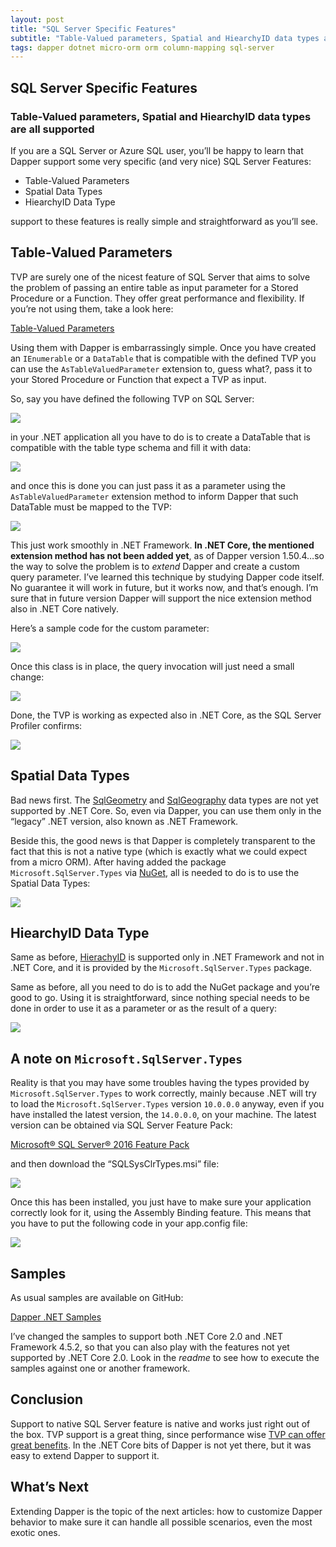 ```yaml
---
layout: post
title: "SQL Server Specific Features"
subtitle: "Table-Valued parameters, Spatial and HiearchyID data types are all supported"
tags: dapper dotnet micro-orm orm column-mapping sql-server
---
```


## SQL Server Specific Features

### Table-Valued parameters, Spatial and HiearchyID data types are all supported

If you are a SQL Server or Azure SQL user, you’ll be happy to learn that Dapper support some very specific (and very nice) SQL Server Features:

* Table-Valued Parameters
* Spatial Data Types
* HiearchyID Data Type

support to these features is really simple and straightforward as you’ll see.

## Table-Valued Parameters

TVP are surely one of the nicest feature of SQL Server that aims to solve the problem of passing an entire table as input parameter for a Stored Procedure or a Function. They offer great performance and flexibility. If you’re not using them, take a look here:

[Table-Valued Parameters](https://docs.microsoft.com/en-us/dotnet/framework/data/adonet/sql/table-valued-parameters)

Using them with Dapper is embarrassingly simple. Once you have created an `IEnumerable` or a `DataTable` that is compatible with the defined TVP you can use the `AsTableValuedParameter` extension to, guess what?, pass it to your Stored Procedure or Function that expect a TVP as input.

So, say you have defined the following TVP on SQL Server:

![](/public/images/2018-01-15/image-01.png)

in your .NET application all you have to do is to create a DataTable that is compatible with the table type schema and fill it with data:

![](/public/images/2018-01-15/image-02.png)

and once this is done you can just pass it as a parameter using the `AsTableValuedParameter` extension method to inform Dapper that such DataTable must be mapped to the TVP:

![](/public/images/2018-01-15/image-03.png)

This just work smoothly in .NET Framework. **In .NET Core, the mentioned extension method has not been added yet**, as of Dapper version 1.50.4…so the way to solve the problem is to _extend_ Dapper and create a custom query parameter. I’ve learned this technique by studying Dapper code itself. No guarantee it will work in future, but it works now, and that’s enough. I’m sure that in future version Dapper will support the nice extension method also in .NET Core natively.

Here’s a sample code for the custom parameter:

![](/public/images/2018-01-15/image-04.png)

Once this class is in place, the query invocation will just need a small change:

![](/public/images/2018-01-15/image-05.png)

Done, the TVP is working as expected also in .NET Core, as the SQL Server Profiler confirms:

![](/public/images/2018-01-15/image-06.png)

## Spatial Data Types

Bad news first. The [SqlGeometry](https://msdn.microsoft.com/en-us/library/microsoft.sqlserver.types.sqlgeometry.aspx?f=255&MSPPError=-2147217396) and [SqlGeography](https://msdn.microsoft.com/en-us/library/microsoft.sqlserver.types.sqlgeography.aspx) data types are not yet supported by .NET Core. So, even via Dapper, you can use them only in the “legacy” .NET version, also known as .NET Framework.

Beside this, the good news is that Dapper is completely transparent to the fact that this is not a native type (which is exactly what we could expect from a micro ORM). After having added the package `Microsoft.SqlServer.Types` via [NuGet](https://www.nuget.org/packages/Microsoft.SqlServer.Types), all is needed to do is to use the Spatial Data Types:

![](/public/images/2018-01-15/image-07.png)

## HiearchyID Data Type

Same as before, [HierachyID](https://docs.microsoft.com/en-us/sql/t-sql/data-types/hierarchyid-data-type-method-reference) is supported only in .NET Framework and not in .NET Core, and it is provided by the `Microsoft.SqlServer.Types` package.

Same as before, all you need to do is to add the NuGet package and you’re good to go. Using it is straightforward, since nothing special needs to be done in order to use it as a parameter or as the result of a query:

![](/public/images/2018-01-15/image-08.png)

## A note on `Microsoft.SqlServer.Types`

Reality is that you may have some troubles having the types provided by `Microsoft.SqlServer.Types` to work correctly, mainly because .NET will try to load the `Microsoft.SqlServer.Types` version `10.0.0.0` anyway, even if you have installed the latest version, the `14.0.0.0`, on your machine. The latest version can be obtained via SQL Server Feature Pack:

[Microsoft® SQL Server® 2016 Feature Pack](https://www.microsoft.com/en-us/download/details.aspx?id=52676)

and then download the “SQLSysClrTypes.msi” file:

![](/public/images/2018-01-15/image-09.png)

Once this has been installed, you just have to make sure your application correctly look for it, using the Assembly Binding feature. This means that you have to put the following code in your app.config file:

![](/public/images/2018-01-15/image-10.png)

## Samples

As usual samples are available on GitHub:

[Dapper .NET Samples](https://yorek.github.io/dapper-samples/)

I’ve changed the samples to support both .NET Core 2.0 and .NET Framework 4.5.2, so that you can also play with the features not yet supported by .NET Core 2.0. Look in the _readme_ to see how to execute the samples against one or another framework.

## Conclusion

Support to native SQL Server feature is native and works just right out of the box. TVP support is a great thing, since performance wise [TVP can offer great benefits](https://blogs.msdn.microsoft.com/sqlcat/2013/09/23/maximizing-throughput-with-tvp/). In the .NET Core bits of Dapper is not yet there, but it was easy to extend Dapper to support it.

## What’s Next

Extending Dapper is the topic of the next articles: how to customize Dapper behavior to make sure it can handle all possible scenarios, even the most exotic ones.
